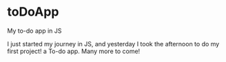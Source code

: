 # toDoApp
My to-do app in JS

I just started my journey in JS, and yesterday I took the afternoon to do my first project! a To-do app.
Many more to come!

